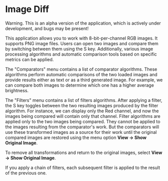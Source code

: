 # Image Diff

Warning. This is an alpha version of the application, which is actively under development, and bugs may be present!

This application allows you to work with 8-bit-per-channel RGB images. It supports PNG image files. Users can open two images and compare them by switching between them using the S key. Additionally, various image processing algorithms and automatic comparison tools based on specific metrics can be applied.

The "Comparators" menu contains a list of comparator algorithms. These algorithms perform automatic comparisons of the two loaded images and provide results either as text or as a third generated image. For example, we can compare both images to determine which one has a higher average brightness.  

The "Filters" menu contains a list of filters algorithms. After applying a filter, the S key toggles between the two resulting images produced by the filter algorithm. For instance, we can display only the Red channel, and now the images being compared will contain only that channel.
Filter algorithms are applied only to the two images being compared. They cannot be applied to the images resulting from the comparator's work. But the comparators will use these transformed images as a source for their work until the original compared images are restored using the menu option **View -> Show Original Image**.

To remove all transformations and return to the original images, select **View -> Show Original Image**.

If you apply a chain of filters, each subsequent filter is applied to the result of the previous one.
